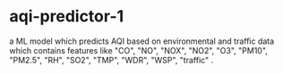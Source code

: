 # aqi-predictor-1
a ML model which predicts AQI based on environmental and traffic data which contains features like "CO", "NO", "NOX", "NO2", "O3", "PM10", "PM2.5", "RH", "SO2", "TMP", "WDR", "WSP", "traffic" .   
